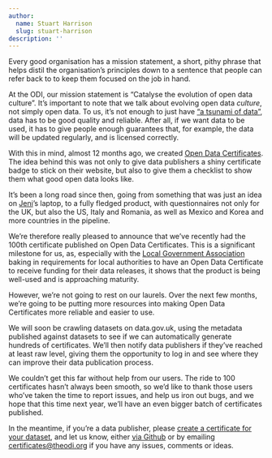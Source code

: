 ```yaml
---
author:
  name: Stuart Harrison
  slug: stuart-harrison
description: ''
---
```


<p>Every good organisation has a mission statement, a short, pithy phrase that helps distil the organisation&rsquo;s principles down to a sentence that people can refer back to to keep them focused on the job in hand.</p>

<p>At the ODI, our mission statement is &ldquo;Catalyse the evolution of open data culture&rdquo;. It&rsquo;s important to note that we talk about evolving open data <em>culture</em>, not simply open data. To us, it&rsquo;s not enough to just have <a rel="external" href="http://www.guardian.co.uk/media/2010/may/24/data-journalism">&ldquo;a tsunami of data&rdquo;</a>, data has to be good quality and reliable. After all, if we want data to be used, it has to give people enough guarantees that, for example, the data will be updated regularly, and is licensed correctly.</p>

<p>With this in mind, almost 12 months ago, we created <a rel="external" href="https://certificates.theodi.org/">Open Data Certificates</a>. The idea behind this was not only to give data publishers a shiny certificate badge to stick on their website, but also to give them a checklist to show them what good open data looks like.</p>

<p>It&rsquo;s been a long road since then, going from something that was just an idea on <a rel="external" href="http://theodi.org/team/jeni-tennison">Jeni</a>&rsquo;s laptop, to a fully fledged product, with questionnaires not only for the UK, but also the US, Italy and Romania, as well as Mexico and Korea and more countries in the pipeline.</p>

<p>We&rsquo;re therefore really pleased to announce that we&rsquo;ve recently had the 100th certificate published on Open Data Certificates. This is a significant milestone for us, as, especially with the <a rel="external" href="http://incentive.opendata.esd.org.uk/">Local Government Association</a> baking in requirements for local authorities to have an Open Data Certificate to receive funding for their data releases, it shows that the product is being well-used and is approaching maturity.</p>

<p>However, we&rsquo;re not going to rest on our laurels. Over the next few months, we&rsquo;re going to be putting more resources into making Open Data Certificates more reliable and easier to use. </p>

<p>We will soon be crawling datasets on data.gov.uk, using the metadata published against datasets to see if we can automatically generate hundreds of certificates. We&rsquo;ll then notify data publishers if they&rsquo;ve reached at least raw level, giving them the opportunity to log in and see where they can improve their data publication process.</p>

<p>We couldn&rsquo;t get this far without help from our users. The ride to 100 certificates hasn&rsquo;t always been smooth, so we&rsquo;d like to thank those users who&rsquo;ve taken the time to report issues, and help us iron out bugs, and we hope that this time next year, we&rsquo;ll have an even bigger batch of certificates published.</p>

<p>In the meantime, if you&rsquo;re a data publisher, please <a rel="external" href="https://certificates.theodi.org/">create a certificate for your dataset</a>, and let us know, either <a rel="external" href="http://github.com/theodi/open-data-certificate/issues">via Github</a> or by emailing <a href="&#109;&#097;&#105;&#108;&#116;&#111;:&#099;&#101;&#114;&#116;&#105;&#102;&#105;&#099;&#097;&#116;&#101;&#115;&#064;&#116;&#104;&#101;&#111;&#100;&#105;&#046;&#111;&#114;&#103;">&#099;&#101;&#114;&#116;&#105;&#102;&#105;&#099;&#097;&#116;&#101;&#115;&#064;&#116;&#104;&#101;&#111;&#100;&#105;&#046;&#111;&#114;&#103;</a> if you have any issues, comments or ideas.</p>
